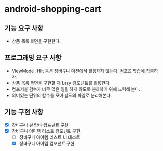 # android-shopping-cart

## 기능 요구 사항
- 상품 목록 화면을 구현한다.

## 프로그래밍 요구 사항
- ViewModel, Hilt 등은 장바구니 미션에서 활용하지 않는다. 컴포즈 학습에 집중하자.
- 상품 목록 화면을 구현할 때 Lazy 컴포넌트를 활용한다.
- 컴포저블 함수가 너무 많은 일을 하지 않도록 분리하기 위해 노력해 본다.
- 의미있는 단위의 함수를 모아 별도의 파일로 분리해본다.

## 기능 구현 사항
- [x] 장바구니 뷰 탑바 컴포넌트 구현
- [x] 장바구니 아이템 리스트 컴포넌트 구현
  - [ ] 장바구니 아이템 리스트 UI 테스트
  - [x] 장바구니 아이템 컴포넌트 구현
